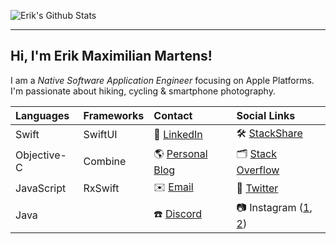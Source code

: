 ![Erik's Github Stats](https://github-readme-stats.vercel.app/api?username=erikmartens&theme=dracula&show_icons=true&count_private=true)

---

## Hi, I'm Erik Maximilian Martens!

I am a _Native Software Application Engineer_ focusing on Apple Platforms. I'm passionate about hiking, cycling & smartphone photography.

| Languages | Frameworks | Contact | Social Links |
|:--|:--|:--|:--|
| Swift | SwiftUI | 💼 [LinkedIn](https://www.linkedin.com/in/erik-maximilian-martens/) | 🛠 [StackShare](https://stackshare.io/erikmartens) |
| Objective-C | Combine | 🌎 [Personal Blog](https://erikmartens.weebly.com/) | 🗂 [Stack Overflow](https://stackoverflow.com/users/7270113/erik-m-martens) |
| JavaScript | RxSwift | ✉️ [Email](mailto:erikmartens.dev@icloud.com) | 🦜 [Twitter](https://twitter.com/erik_m_martens) |
| Java |  | ☎️ [Discord](https://discord.gg/swNfqge) | 📷 Instagram ([1](https://www.instagram.com/erik_m_martens/), [2](https://www.instagram.com/visuals_of_erik/)) |
